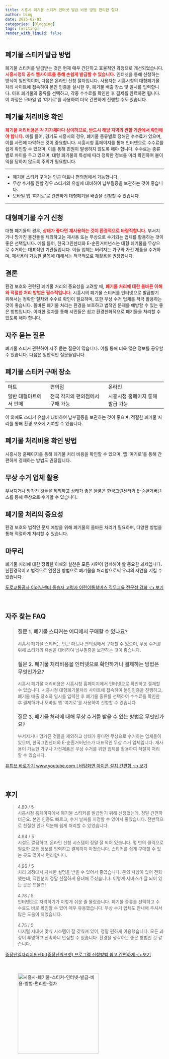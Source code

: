 ```yaml
---
title: 시흥시 폐기물 스티커 인터넷 발급 비용 방법 편리한 절차
author: bing
date: 2025-02-03
categories: [Blogging]
tags: [writing]
render_with_liquid: false
---
```



<h2 id='폐기물 스티커 발급 방법'>폐기물 스티커 발급 방법</h2>

<p>폐기물 스티커를 발급받는 것은 현재 매우 간단하고 효율적인 과정으로 개선되었습니다. <b><span style="color: #ee2323;">시흥시청의 공식 웹사이트를 통해 손쉽게 발급할 수 있습니다.</span></b> 인터넷을 통해 신청하는 방식이 일반적이며, 다음은 온라인 신청 절차입니다. 사용자는 시흥시청의 대형폐기물 처리 사이트에 접속하여 본인 인증을 실시한 후, 폐기물 배출 장소 및 일시를 입력합니다. 이후 폐기물의 종류를 선택하고, 각종 수수료를 확인한 후 결제를 완료하면 됩니다. 이 과정은 모바일 앱 '여기로'를 사용하여 더욱 간편하게 진행할 수도 있습니다. </p>

<h2 id='폐기물 처리비용 확인'>폐기물 처리비용 확인</h2>

<p><b><span style="color: #ee2323;">폐기물 처리비용은 각 지자체마다 상이하므로, 반드시 해당 지역의 관할 기관에서 확인해야 합니다.</span></b> 예를 들어, 경기도 시흥시의 경우, 폐기물 종류별로 정해진 수수료가 있으며, 이를 사전에 파악하는 것이 중요합니다. 시흥시청 홈페이지를 통해 인터넷으로 수수료를 쉽게 확인할 수 있으며, 이를 통해 민원이 발생하지 않도록 해야 합니다. 수수료는 종류별로 차이를 두고 있으며, 대형 폐기물의 특성에 따라 정확한 정보를 미리 확인하여 불이익을 당하지 않도록 주의가 필요합니다.</p>

<hr />

<ul>
    <li>폐기물 스티커 구매는 인근 마트나 편의점에서 가능합니다.</li>
    <li>무상 수거를 원할 경우 스티커의 유실에 대비하여 납부필증을 보관하는 것이 좋습니다.</li>
    <li>모바일 앱 '여기로'로 간편하게 대형폐기물 배출을 신청할 수 있습니다.</li>
</ul>

<hr />

<h2 id='대형폐기물 수거 신청'>대형폐기물 수거 신청</h2>

<p>대형 폐기물의 경우, <b><span style="color: #ee2323;">상태가 좋다면 재사용하는 것이 환경적으로 바람직합니다.</span></b> 부서지거나 망가진 물건들을 제외하고는 재사용 또는 무상으로 수거되는 업체를 활용하는 것이 좋은 선택입니다. 예를 들어, 한국그린센터와 E-순환거버넌스는 대형 폐기물을 무상으로 수거하는 대표적인 기관들입니다. 이들 업체는 버려지는 가구와 가전 제품을 수거하며, 재사용이 가능한 품목에 대해서는 적극적으로 재활용을 권장합니다.</p>

<h2 id='결론'>결론</h2>

<p>환경 보호와 관련된 폐기물 처리의 중요성을 고려할 때, <b><span style="color: #ee2323;">폐기물 처리에 대한 올바른 이해와 적절한 처리 방법은 필수적입니다.</span></b> 시흥시의 폐기물 스티커를 인터넷으로 발급받기 위해서는 정확한 절차와 수수료 확인이 필요하며, 또한 무상 수거 업체를 적극 활용하는 것이 좋습니다. 올바른 폐기물 처리는 환경을 보호하고 법적인 문제를 예방할 수 있는 좋은 방법입니다. 이러한 절차를 통해 시민들은 쉽고 환경친화적으로 폐기물을 처리할 수 있도록 해야 합니다.</p>

<h2 id='자주 묻는 질문'>자주 묻는 질문</h2>

<p>폐기물 스티커 관련하여 자주 묻는 질문이 많습니다. 이를 통해 더욱 많은 정보를 공유할 수 있습니다. 다음은 일반적인 질문들입니다.</p>

<h2 id='폐기물 스티커 구매 장소'>폐기물 스티커 구매 장소</h2>

<table>
    <tr>
        <td>마트</td>
        <td>편의점</td>
        <td>온라인</td>
    </tr>
    <tr>
        <td>일반 대형마트에서 판매</td>
        <td>전국 각지의 편의점에서 구매 가능</td>
        <td>시흥시청 홈페이지 통해 발급 가능</td>
    </tr>
</table>

<p>이 외에도 스티커 유실에 대비하여 납부필증을 보관하는 것이 좋으며, 적절한 폐기물 처리를 통해 환경 보호에 기여할 수 있습니다.</p>

<h2 id='폐기물 처리비용 확인 방법'>폐기물 처리비용 확인 방법</h2>

<p>시흥시청 홈페이지를 통해 폐기물 처리 비용을 확인할 수 있으며, 앱 '여기로'를 통해 간편하게 결제하는 방법도 권장됩니다.</p>

<h2 id='무상 수거 업체 활용'>무상 수거 업체 활용</h2>

<p>부서지거나 망가진 것들을 제외하고 상태가 좋은 물품은 한국그린센터와 E-순환거버넌스를 통해 무상으로 수거할 수 있습니다.</p>

<h2 id='폐기물 처리의 중요성'>폐기물 처리의 중요성</h2>

<p>환경 보호와 법적인 문제 예방을 위해 폐기물의 올바른 처리가 필요하며, 다양한 방법을 통해 적절하게 처리할 수 있습니다.</p>

<h2 id='마무리'>마무리</h2>

<p>폐기물 처리에 대한 정확한 이해와 실천은 모든 시민이 함께해야 할 중요한 과제입니다. 친환경적이고 법적으로 안전한 방법으로 폐기물을 처리함으로써 우리의 자연을 지킬 수 있습니다.</p>


<p><a class="click-button" title="도로교통공사 이러닝센터 동승자 고령자 어린이통학버스 직무교육 전문성 강화" href="https://yellowplanner.github.io/posts/%EB%8F%84%EB%A1%9C%EA%B5%90%ED%86%B5%EA%B3%B5%EC%82%AC-%EC%9D%B4%EB%9F%AC%EB%8B%9D%EC%84%BC%ED%84%B0-%EB%8F%99%EC%8A%B9%EC%9E%90-%EA%B3%A0%EB%A0%B9%EC%9E%90-%EC%96%B4%EB%A6%B0%EC%9D%B4%ED%86%B5%ED%95%99%EB%B2%84%EC%8A%A4-%EC%A7%81%EB%AC%B4%EA%B5%90%EC%9C%A1-%EC%A0%84%EB%AC%B8%EC%84%B1-%EA%B0%95%ED%99%94/" rel="dofollow">도로교통공사 이러닝센터 동승자 고령자 어린이통학버스 직무교육 전문성 강화 👈 보기</a></p><br>
<h2 id='자주_찾는_FAQ'>자주 찾는 FAQ</h2>
<div itemscope="" itemtype="https://schema.org/FAQPage"> 
<blockquote> 
<div itemscope="" itemprop="mainEntity" itemtype="https://schema.org/Question"> 
<h3 itemprop="name">질문 1. 폐기물 스티커는 어디에서 구매할 수 있나요?</h3> 
<div itemscope="" itemprop="acceptedAnswer" itemtype="https://schema.org/Answer"> 
<span itemprop="text"> 
<p>시흥시 폐기물 스티커는 인근 마트나 편의점에서 구매할 수 있으며, 무상 수거를 위해 스티커의 유실을 대비하여 납부필증을 보관하는 것이 좋습니다.</p> 
</span> 
</div> 
</div> 

<div itemscope="" itemprop="mainEntity" itemtype="https://schema.org/Question"> 
<h3 itemprop="name">질문 2. 폐기물 처리비용을 인터넷으로 확인하거나 결제하는 방법은 무엇인가요?</h3> 
<div itemscope="" itemprop="acceptedAnswer" itemtype="https://schema.org/Answer"> 
<span itemprop="text"> 
<p>시흥시 폐기물 처리비용은 시흥시청 홈페이지에서 인터넷으로 확인하고 결제할 수 있습니다. 시흥시청 대형폐기물처리 사이트에 접속하여 본인인증을 진행하고, 폐기물 배출 장소와 일시를 입력한 후 폐기물 종류를 선택하여 수수료를 확인한 후 결제하거나 모바일 앱 '여기로'를 사용하여 신청할 수 있습니다.</p> 
</span> 
</div> 
</div> 

<div itemscope="" itemprop="mainEntity" itemtype="https://schema.org/Question"> 
<h3 itemprop="name">질문 3. 폐기물 처리에 대해 무상 수거를 받을 수 있는 방법은 무엇인가요?</h3> 
<div itemscope="" itemprop="acceptedAnswer" itemtype="https://schema.org/Answer"> 
<span itemprop="text"> 
<p>부서지거나 망가진 것들을 제외하고 상태가 좋다면 무상으로 수거하는 업체들이 있으며, 한국그린센터와 E-순환거버넌스가 대표적인 무상 수거 업체입니다. 재사용이 가능한 가구나 가전제품은 무상 수거를 위한 업체를 활용하여 적절히 처리할 수 있습니다.</p> 
</span> 
</div> 
</div> 
</blockquote> 
</div>
<p><a class="click-button" title="유튜브 바로가기 www.youtube.comㅣ바탕화면 아이콘 설치 간편함" href="https://yellowplanner.github.io/posts/%EC%9C%A0%ED%8A%9C%EB%B8%8C-%EB%B0%94%EB%A1%9C%EA%B0%80%EA%B8%B0-www.youtube.com%E3%85%A3%EB%B0%94%ED%83%95%ED%99%94%EB%A9%B4-%EC%95%84%EC%9D%B4%EC%BD%98-%EC%84%A4%EC%B9%98-%EA%B0%84%ED%8E%B8%ED%95%A8/" rel="dofollow">유튜브 바로가기 www.youtube.comㅣ바탕화면 아이콘 설치 간편함 👈 보기</a></p><br>
<h2 id='후기'>후기</h2>
<div itemscope itemtype="https://schema.org/Product">
  <blockquote>
  <div itemprop="review" itemscope itemtype="https://schema.org/Review">
      <div itemprop="reviewRating" itemscope itemtype="https://schema.org/Rating"> <span itemprop="ratingValue">4.89</span> / <span itemprop="bestRating">5</span> </div>
      <span itemprop="reviewBody">시흥시청 홈페이지에서 폐기물 스티커를 발급받기 위해 신청했는데, 정말 간편하더군요. 본인 인증도 빠르고, 수거 날짜를 지정할 수 있어서 좋았습니다. 전반적으로 친절한 안내 덕분에 쉽게 처리할 수 있었습니다.</span>
  </div>
  <br>
  <div itemprop="review" itemscope itemtype="https://schema.org/Review">
      <div itemprop="reviewRating" itemscope itemtype="https://schema.org/Rating"> <span itemprop="ratingValue">4.94</span> / <span itemprop="bestRating">5</span> </div>
      <span itemprop="reviewBody">시설도 깔끔하고, 온라인 신청 시스템이 정말 잘 되어 있습니다. 몇 번의 클릭으로 필요한 모든 정보를 입력하고 결제까지 마쳤습니다. 스티커를 쉽게 구매할 수 있는 곳도 많아서 편리합니다.</span>
  </div>
  <br>
  <div itemprop="review" itemscope itemtype="https://schema.org/Review">
      <div itemprop="reviewRating" itemscope itemtype="https://schema.org/Rating"> <span itemprop="ratingValue">4.96</span> / <span itemprop="bestRating">5</span> </div>
      <span itemprop="reviewBody">처리 과정에서 자세한 설명을 받을 수 있어서 좋았습니다. 문의 사항이 있어 전화했는데, 직원분이 정말 친절하게 응대해 주셨습니다. 이렇게 서비스가 잘 되어 있는 곳은 드물죠!</span>
  </div>
  <br>
  <div itemprop="review" itemscope itemtype="https://schema.org/Review">
      <div itemprop="reviewRating" itemscope itemtype="https://schema.org/Rating"> <span itemprop="ratingValue">4.78</span> / <span itemprop="bestRating">5</span> </div>
      <span itemprop="reviewBody">인터넷으로 처리하기가 이렇게 쉬운 줄 몰랐습니다. 폐기물 종류를 선택하고 수수료도 바로 확인할 수 있어 매우 유용했습니다. 무상 수거 업체도 안내해 주셔서 많은 도움이 되었습니다.</span>
  </div>
  <br>
  <div itemprop="review" itemscope itemtype="https://schema.org/Review">
      <div itemprop="reviewRating" itemscope itemtype="https://schema.org/Rating"> <span itemprop="ratingValue">4.75</span> / <span itemprop="bestRating">5</span> </div>
      <span itemprop="reviewBody">디지털 시대에 맞춰 시스템이 잘 갖춰져 있어, 정말 편하게 이용했습니다. 모든 과정이 투명하고 신속하니 안심할 수 있습니다. 환경을 생각하는 좋은 방법인 것 같습니다.</span>
  </div>
  </blockquote>
</div>
<p><a class="click-button" title="중장년일자리지원센터(중장년워크넷) 프로그램 신청방법 쉽고 간편하게" href="https://yellowplanner.github.io/posts/%EC%A4%91%EC%9E%A5%EB%85%84%EC%9D%BC%EC%9E%90%EB%A6%AC%EC%A7%80%EC%9B%90%EC%84%BC%ED%84%B0(%EC%A4%91%EC%9E%A5%EB%85%84%EC%9B%8C%ED%81%AC%EB%84%B7)-%ED%94%84%EB%A1%9C%EA%B7%B8%EB%9E%A8-%EC%8B%A0%EC%B2%AD%EB%B0%A9%EB%B2%95-%EC%89%BD%EA%B3%A0-%EA%B0%84%ED%8E%B8%ED%95%98%EA%B2%8C/" rel="dofollow">중장년일자리지원센터(중장년워크넷) 프로그램 신청방법 쉽고 간편하게 👈 보기</a></p><br>
<figure class="image"><img src="https://yellowplanner.github.io/assets/img/thumbnail/시흥시-폐기물-스티커-인터넷-발급-비용-방법-편리한-절차.webp" alt="시흥시-폐기물-스티커-인터넷-발급-비용-방법-편리한-절차" width="256" height="256"></figure>